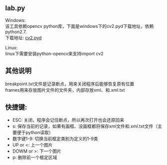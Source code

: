 ## lab.py

Windows:<br/>
该工具依赖opencv python库，下面是windows下的cv2.pyd下载地址，依赖python2.7.<br/>
下载地址: [cv2.pyd](http://www.zifuture.com/fs/1.lab.py/cv2.pyd)<br/>

Linux:<br/>
linux下需要安装python-opencv来支持import cv2<br/>

## 其他说明
breakpoint.txt文件是记录断点，用来关闭程序后能够恢复原有位置<br/>
frames用来存放图片文件的文件夹，内部存放xml、和.xml.txt<br/>

## 快捷键:
- ESC:         关闭，程序会记住断点，所以再次打开也会还原回来
- s:           保存当前的记录，如果有画框、没画框都将保存xml文件和.xml.txt文件（主要便于python读取）
- 数字键1-9:   切换当前框定类别为定义的1-9类
- UP or <:     上一个图片
- DOWM or >:   下一个图片
- p:           删除前一个框定区域